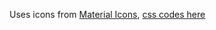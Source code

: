 Uses icons from [Material Icons](https://material.io/resources/icons/?style=baseline), [css codes here](https://github.com/Angelmmiguel/material_icons/blob/master/app/assets/stylesheets/material_icons_unicode.css.erb)
